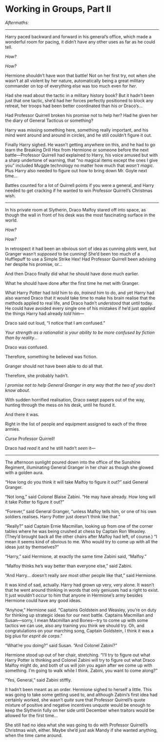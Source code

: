 # Working in Groups, Part Ⅱ

*Aftermaths:*

* * * * *

Harry paced backward and forward in his general’s office, which made a wonderful room for pacing, it didn’t have any other uses as far as he could tell.

*How?*

*How?*

Hermione shouldn’t have won that battle! Not on her first try, not when she wasn’t at all violent by her nature, automatically being a great military commander on top of everything else was too much even for *her*.

Had she read about the tactic in a military history book? But it hadn’t been just that one tactic, she’d had her forces perfectly positioned to block any retreat, her troops had been better coordinated than his *or* Draco’s…

Had Professor Quirrell broken his promise not to help her? Had he given her the diary of General Tacticus or something?

Harry was missing something here, something really important, and his mind went around and around in circles, and he still couldn’t figure it out.

Finally Harry sighed. He wasn’t getting anywhere on this, and he had to go learn the Breaking Drill Hex from Hermione or someone before the next battle—Professor Quirrell had explained to Harry, his voice amused but with a sharp undertone of warning, that “no magical items except the ones I give you” included Muggle technology no matter how much that *wasn’t magic.* Plus Harry also needed to figure out how to bring down Mr. Goyle next time…

Battles counted for a lot of Quirrell points if you were a general, and Harry needed to get cracking if he wanted to win Professor Quirrell’s Christmas wish.

* * * * *

In his private room at Slytherin, Draco Malfoy stared off into space, as though the wall in front of his desk was the most fascinating surface in the world.

*How?*

*How?*

In retrospect it had been an obvious sort of idea as cunning plots went, but Granger wasn’t *supposed* to be cunning! She’d been too much of a Hufflepuff to use a Simple Strike Hex! Had Professor Quirrell been advising her despite his promise, or…

And then Draco finally did what he should have done much earlier.

What he should have done after the first time he met with Granger.

What Harry Potter had *told* him to do, *trained* him to do, and yet Harry had also warned Draco that it would take time to make his brain realise that the methods applied to real life, and Draco hadn’t *understood* that until today. He could have avoided every single one of his mistakes if he’d just *applied* the things Harry had already *told* him—

Draco said out loud, “I notice that I am confused.”

*Your strength as a rationalist is your ability to be more confused by fiction than by reality…*

Draco was confused.

Therefore, something he believed was fiction.

Granger should not have been able to do all that.

Therefore, she probably hadn’t.

*I promise not to help General Granger in any way that the two of you don’t know about.*

With sudden horrified realisation, Draco swept papers out of the way, hunting through the mess on his desk, until he found it.

And there it was.

Right in the list of people and equipment assigned to each of the three armies.

*Curse* Professor Quirrell!

Draco had *read* it and he still hadn’t *seen* it—

* * * * *

The afternoon sunlight poured down into the office of the Sunshine Regiment, illuminating General Granger in her chair as though she glowed with a golden aura.

“How long do you think it will take Malfoy to figure it out?” said General Granger.

“Not long,” said Colonel Blaise Zabini. “He may have already. How long will it take Potter to figure it out?”

“Forever,” said General Granger, “unless Malfoy tells him, or one of his own soldiers realises. Harry Potter just doesn’t think like that.”

“Really?” said Captain Ernie Macmillan, looking up from one of the corner tables where he was being crushed at chess by Captain Ron Weasley. (They’d brought back all the other chairs after Malfoy had left, of course.) “I mean it seems kind of obvious to me. Who would try to come up with all the ideas just by themselves?”

“Harry,” said Hermione, at exactly the same time Zabini said, “Malfoy.”

“Malfoy thinks he’s way better than everyone else,” said Zabini.

“And Harry… doesn’t really *see* most other people like that,” said Hermione.

It was kind of sad, actually. Harry had grown up very, very alone. It wasn’t that he went around thinking in words that only geniuses had a right to exist. It just wouldn’t *occur* to him that anyone in Hermione’s army besides Hermione could have any good ideas.

“Anyhow,” Hermione said. “Captains Goldstein and Weasley, you’re on duty for thinking up strategic ideas for our next battle. Captains Macmillan and Susan—sorry, I mean Macmillan and Bones—try to come up with some tactics we can use, also any training you think we should try. Oh, and congratulations on your marching song, Captain Goldstein, I think it was a big plus for *esprit de corps*.”

“What’re you doing?” said Susan. “And Colonel Zabini?”

Hermione stood up out of her chair, stretching. “I’ll try to figure out what Harry Potter is thinking and Colonel Zabini will try to figure out what Draco Malfoy might do, and both of us will join you again after we come up with something. I’m going to walk while I think. Zabini, you want to come along?”

“Yes, General,” said Zabini stiffly.

It hadn’t been meant as an order. Hermione sighed to herself a little. This was going to take some getting used to, and although Zabini’s first idea had certainly worked, she wasn’t *quite* sure that Professor Quirrell’s quote mixture of positive and negative incentives unquote would be enough to keep the Slytherin fully on her side until December when traitors would be allowed for the first time…

She still had no idea what she was going to do with Professor Quirrell’s Christmas wish, either. Maybe she’d just ask Mandy if she wanted anything, when the time came around. 